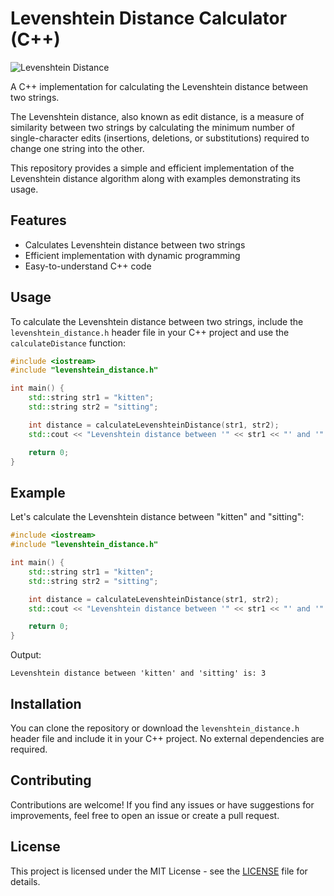 # Levenshtein Distance Calculator (C++)

![Levenshtein Distance](https://img.shields.io/badge/Levenshtein-Distance-blue)

A C++ implementation for calculating the Levenshtein distance between two strings.

The Levenshtein distance, also known as edit distance, is a measure of similarity between two strings by calculating the minimum number of single-character edits (insertions, deletions, or substitutions) required to change one string into the other.

This repository provides a simple and efficient implementation of the Levenshtein distance algorithm along with examples demonstrating its usage.

## Features

- Calculates Levenshtein distance between two strings
- Efficient implementation with dynamic programming
- Easy-to-understand C++ code

## Usage

To calculate the Levenshtein distance between two strings, include the `levenshtein_distance.h` header file in your C++ project and use the `calculateDistance` function:

```cpp
#include <iostream>
#include "levenshtein_distance.h"

int main() {
    std::string str1 = "kitten";
    std::string str2 = "sitting";

    int distance = calculateLevenshteinDistance(str1, str2);
    std::cout << "Levenshtein distance between '" << str1 << "' and '" << str2 << "' is: " << distance << std::endl;

    return 0;
}
```

## Example

Let's calculate the Levenshtein distance between "kitten" and "sitting":

```cpp
#include <iostream>
#include "levenshtein_distance.h"

int main() {
    std::string str1 = "kitten";
    std::string str2 = "sitting";

    int distance = calculateLevenshteinDistance(str1, str2);
    std::cout << "Levenshtein distance between '" << str1 << "' and '" << str2 << "' is: " << distance << std::endl;

    return 0;
}
```

Output:
```
Levenshtein distance between 'kitten' and 'sitting' is: 3
```

## Installation

You can clone the repository or download the `levenshtein_distance.h` header file and include it in your C++ project. No external dependencies are required.

## Contributing

Contributions are welcome! If you find any issues or have suggestions for improvements, feel free to open an issue or create a pull request.

## License

This project is licensed under the MIT License - see the [LICENSE](LICENSE) file for details.

